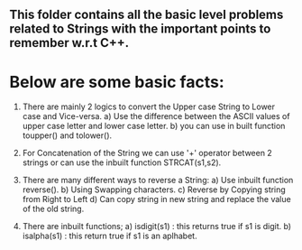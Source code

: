 ## This folder contains all the basic level problems related to Strings with the important points to remember w.r.t C++.
# Below are some basic facts:
  1. There are mainly 2 logics to convert the Upper case String to Lower case and Vice-versa.
    a) Use the difference between the ASCII values of upper case letter and lower case letter.
    b) you can use in built function toupper() and tolower().
    
  2. For Concatenation of the String we can use '+' operator between 2 strings or can use the inbuilt function STRCAT(s1,s2).
  
  3. There are many different ways to reverse a String:
    a) Use inbuilt function reverse().
    b) Using Swapping characters.
    c) Reverse by Copying string from Right to Left
    d) Can copy string in new string and replace the value of the old string.
    
  4. There are inbuilt functions;
     a) isdigit(s1) : this returns true if s1 is digit.
     b) isalpha(s1) : this return true if s1 is an aplhabet.
